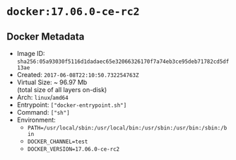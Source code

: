 # `docker:17.06.0-ce-rc2`

## Docker Metadata

- Image ID: `sha256:05a93030f5116d1dadaec65e32066326170f7a74eb3ce95deb71782cd5df13ae`
- Created: `2017-06-08T22:10:50.732254763Z`
- Virtual Size: ~ 96.97 Mb  
  (total size of all layers on-disk)
- Arch: `linux`/`amd64`
- Entrypoint: `["docker-entrypoint.sh"]`
- Command: `["sh"]`
- Environment:
  - `PATH=/usr/local/sbin:/usr/local/bin:/usr/sbin:/usr/bin:/sbin:/bin`
  - `DOCKER_CHANNEL=test`
  - `DOCKER_VERSION=17.06.0-ce-rc2`
